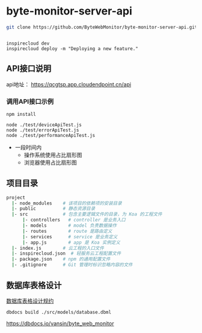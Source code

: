 # byte-monitor-server-api



```sh
git clone https://github.com/ByteWebMonitor/byte-monitor-server-api.git



```

```shell
inspirecloud dev
inspirecloud deploy -m "Deploying a new feature."
```
## API接口说明

api地址：
https://qcgtsp.app.cloudendpoint.cn/api

### 调用API接口示例

```shell
npm install
```


```shell
node ./test/deviceApiTest.js
node ./test/errorApiTest.js
node ./test/performanceApiTest.js
```

- 一段时间内
  - 操作系统使用占比扇形图
  - 浏览器使用占比扇形图


## 项目目录

```sh
project
  |- node_modules    # 该项目的依赖项的安装目录
  |- public          # 静态资源目录
  |- src             # 包含主要逻辑文件的目录，为 Koa 的工程文件
      |- controllers   # controller 是业务入口
      |- models        # model 负责数据操作
      |- routes        # route 是路由定义
      |- services      # service 是业务定义
      |- app.js        # app 是 Koa 实例定义
  |- index.js        # 云工程的入口文件
  |- inspirecloud.json  # 轻服务云工程配置文件
  |- package.json    # npm 的通用配置文件
  |- .gitignore      # Git 管理时标识忽略内容的文件
```

## 数据库表格设计

[数据库表格设计规约](./src/models/database.dbml)

```shell
dbdocs build ./src/models/database.dbml
```

https://dbdocs.io/vansin/byte_web_monitor
